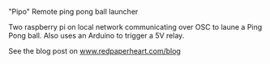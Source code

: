 "Pipo" Remote ping pong ball launcher

Two raspberry pi on local network communicating over OSC to 
laune a Ping Pong ball. Also uses an Arduino to trigger a 5V relay.

See the blog post on www.redpaperheart.com/blog
